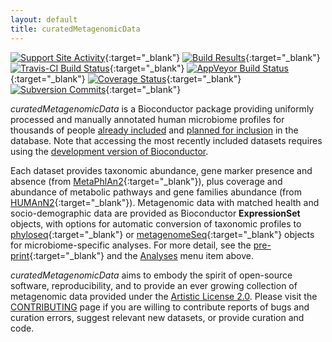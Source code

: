 ```yaml
---
layout: default
title: curatedMetagenomicData
---
```

[![Support Site Activity](https://bioconductor.org/shields/posts/curatedMetagenomicData.svg)](https://support.bioconductor.org/t/curatedmetagenomicdata/){:target="_blank"}
[![Build Results](https://bioconductor.org/shields/build/devel/data-experiment/curatedMetagenomicData.svg)](https://bioconductor.org/checkResults/devel/data-experiment-LATEST/curatedMetagenomicData/){:target="_blank"}
[![Travis-CI Build Status](https://travis-ci.org/waldronlab/curatedMetagenomicData.svg?branch=master)](https://travis-ci.org/waldronlab/curatedMetagenomicData){:target="_blank"}
[![AppVeyor Build Status](https://ci.appveyor.com/api/projects/status/github/waldronlab/curatedMetagenomicData?branch=master&svg=true)](https://ci.appveyor.com/project/schifferl/curatedmetagenomicdata-o9eib){:target="_blank"}
[![Coverage Status](https://img.shields.io/codecov/c/github/waldronlab/curatedMetagenomicData/master.svg)](https://codecov.io/github/waldronlab/curatedMetagenomicData?branch=master){:target="_blank"}
[![Subversion Commits](https://bioconductor.org/shields/commits/data-experiment/curatedMetagenomicData.svg)](https://bioconductor.org/packages/devel/data/experiment/html/curatedMetagenomicData.html#svn_source){:target="_blank"}

*curatedMetagenomicData* is a Bioconductor package providing uniformly processed and manually annotated human microbiome profiles for thousands of people [already included](datasets-included.md) and [planned for inclusion](datasets-ongoing.md) in the database. Note that accessing the most recently included datasets requires using the [development version of Bioconductor](http://bioconductor.org/developers/how-to/useDevel/).

Each dataset provides taxonomic abundance, gene marker presence and absence (from [MetaPhlAn2](https://bitbucket.org/biobakery/metaphlan2){:target="_blank"}), plus coverage and abundance of metabolic pathways and gene families abundance (from [HUMAnN2](https://bitbucket.org/biobakery/humann2/wiki/Home){:target="_blank"}). Metagenomic data with matched health and socio-demographic data are provided as Bioconductor **ExpressionSet** objects, with options for automatic conversion of taxonomic profiles to [phyloseq](https://bioconductor.org/packages/phyloseq){:target="_blank"} or [metagenomeSeq](https://bioconductor.org/packages/metagenomeSeq/){:target="_blank"} objects for microbiome-specific analyses. For more detail, see the [pre-print](http://biorxiv.org/content/early/2017/06/21/103085){:target="_blank"} and the [Analyses](https://waldronlab.github.io/curatedMetagenomicData/analyses) menu item above.


*curatedMetagenomicData* aims to embody the spirit of open-source software, reproducibility, and to provide an ever growing collection of metagenomic data provided under the [Artistic License 2.0](https://github.com/waldronlab/curatedMetagenomicData/blob/master/LICENSE). Please visit the [CONTRIBUTING](https://github.com/waldronlab/curatedMetagenomicData/blob/master/CONTRIBUTING.md) page if you are willing to contribute reports of bugs and curation errors, suggest relevant new datasets, or provide curation and code. 
